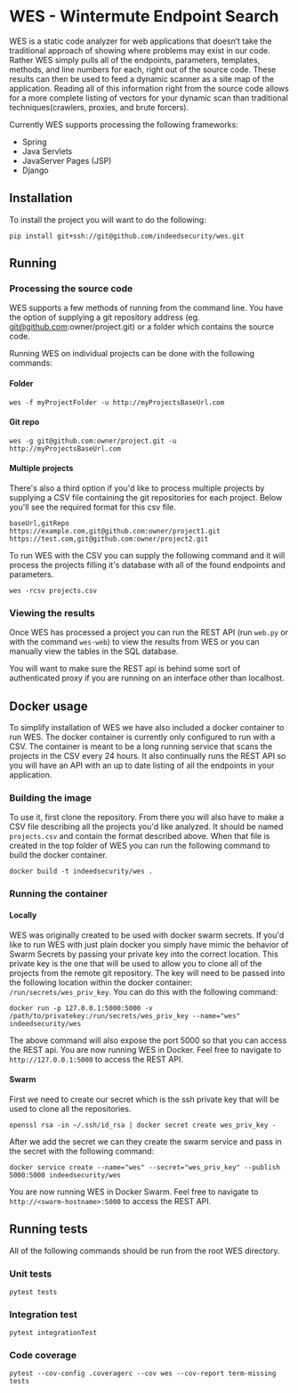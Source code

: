 # WES - Wintermute Endpoint Search
WES is a static code analyzer for web applications that doesn’t take the
traditional approach of showing where problems may exist in our code. Rather WES
simply pulls all of the endpoints, parameters, templates, methods, and line
numbers for each, right out of the source code. These results can then be used
to feed a dynamic scanner as a site map of the application. Reading all of this
information right from the source code allows for a more complete listing of
vectors for your dynamic scan than traditional techniques(crawlers, proxies,
and brute forcers).

Currently WES supports processing the following frameworks:
- Spring
- Java Servlets
- JavaServer Pages (JSP)
- Django

## Installation
To install the project you will want to do the following:

```
pip install git+ssh://git@github.com/indeedsecurity/wes.git
```

## Running
### Processing the source code
WES supports a few methods of running from the command line. You have the option
of supplying a git repository address (eg. git@github.com:owner/project.git) or
a folder which contains the source code.

Running WES on individual projects can be done with the following commands:

#### Folder
```
wes -f myProjectFolder -u http://myProjectsBaseUrl.com
```

#### Git repo
```
wes -g git@github.com:owner/project.git -u http://myProjectsBaseUrl.com
```

#### Multiple projects
There's also a third option if you'd like to process multiple projects by
supplying a CSV file containing the git repositories for each project. Below
you'll see the required format for this csv file.

```
baseUrl,gitRepo
https://example.com,git@github.com:owner/project1.git
https://test.com,git@github.com:owner/project2.git
```

To run WES with the CSV you can supply the following command and it will process
the projects filling it's database with all of the found endpoints and
parameters.

```
wes -rcsv projects.csv
```

### Viewing the results
Once WES has processed a project you can run the REST API (run `web.py` or with
the command `wes-web`) to view the results from WES or you can manually view the
tables in the SQL database.

You will want to make sure the REST api is behind some sort of authenticated
proxy if you are running on an interface other than localhost.


## Docker usage
To simplify installation of WES we have also included a docker container to run
WES. The docker container is currently only configured to run with a CSV. The
container is meant to be a long running service that scans the projects in the
CSV every 24 hours. It also continually runs the REST API so you will have an
API with an up to date listing of all the endpoints in your application.

### Building the image
To use it, first clone the repository. From there you will also have to make a
CSV file describing all the projects you'd like analyzed. It should be named
`projects.csv` and contain the format described above. When that file is created
in the top folder of WES you can run the following command to build the docker
container.
```
docker build -t indeedsecurity/wes .
```

### Running the container
#### Locally
WES was originally created to be used with docker swarm secrets. If you'd like
to run WES with just plain docker you simply have mimic the behavior of Swarm
Secrets by passing your private key into the correct location. This private key
is the one that will be used to allow you to clone all of the projects from the
remote git repository. The key will need to be passed into the following
location within the docker container: `/run/secrets/wes_priv_key`. You can do
this with the following command:
```
docker run -p 127.0.0.1:5000:5000 -v /path/to/privatekey:/run/secrets/wes_priv_key --name="wes" indeedsecurity/wes
```
The above command will also expose the port 5000 so that you can access the REST
api. You are now running WES in Docker. Feel free to navigate to
`http://127.0.0.1:5000` to access the REST API.

#### Swarm
First we need to create our secret which is the ssh private key that will be
used to clone all the repositories.
```
openssl rsa -in ~/.ssh/id_rsa | docker secret create wes_priv_key -
```

After we add the secret we can they create the swarm service and pass in the
secret with the following command:
```
docker service create --name="wes" --secret="wes_priv_key" --publish 5000:5000 indeedsecurity/wes
```

You are now running WES in Docker Swarm. Feel free to navigate to
`http://<swarm-hostname>:5000` to access the REST API.

## Running tests
All of the following commands should be run from the root WES directory.

### Unit tests
```
pytest tests
```

### Integration test
```
pytest integrationTest
```

### Code coverage
```
pytest --cov-config .coveragerc --cov wes --cov-report term-missing tests
```
